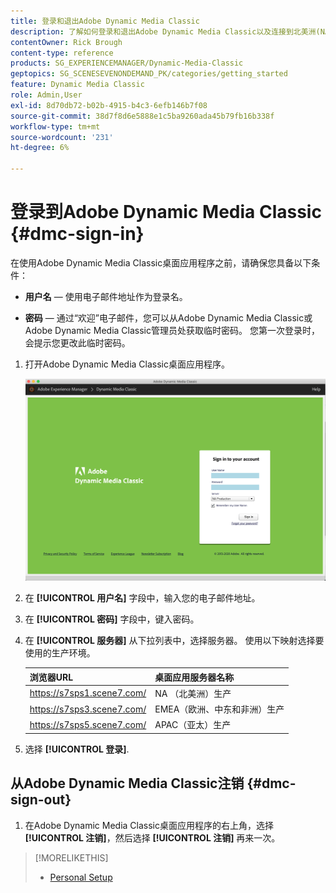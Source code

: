 ```yaml
---
title: 登录和退出Adobe Dynamic Media Classic
description: 了解如何登录和退出Adobe Dynamic Media Classic以及连接到北美洲(NA)或欧洲、中东、非洲(EMEA)或亚太(APAC)的生产环境服务器。
contentOwner: Rick Brough
content-type: reference
products: SG_EXPERIENCEMANAGER/Dynamic-Media-Classic
geptopics: SG_SCENESEVENONDEMAND_PK/categories/getting_started
feature: Dynamic Media Classic
role: Admin,User
exl-id: 8d70db72-b02b-4915-b4c3-6efb146b7f08
source-git-commit: 38d7f8d6e5888e1c5ba9260ada45b79fb16b338f
workflow-type: tm+mt
source-wordcount: '231'
ht-degree: 6%

---
```


<!-- UPDATE THIS TOPIC AFTER DECEMBER 31, 2020!!!!! -->

# 登录到Adobe Dynamic Media Classic {#dmc-sign-in}

在使用Adobe Dynamic Media Classic桌面应用程序之前，请确保您具备以下条件：

* **用户名**  — 使用电子邮件地址作为登录名。

* **密码**  — 通过“欢迎”电子邮件，您可以从Adobe Dynamic Media Classic或Adobe Dynamic Media Classic管理员处获取临时密码。 您第一次登录时，会提示您更改此临时密码。

1. 打开Adobe Dynamic Media Classic桌面应用程序。

   ![Adobe Dynamic Media Classic登录](/help/using/assets/dmclassic-login1.png)

1. 在 **[!UICONTROL 用户名]** 字段中，输入您的电子邮件地址。
1. 在 **[!UICONTROL 密码]** 字段中，键入密码。
1. 在 **[!UICONTROL 服务器]** 从下拉列表中，选择服务器。
使用以下映射选择要使用的生产环境。

   | 浏览器URL | 桌面应用服务器名称 |
   | --- | --- |
   | https://s7sps1.scene7.com/ | NA （北美洲）生产 |
   | https://s7sps3.scene7.com/ | EMEA（欧洲、中东和非洲）生产 |
   | https://s7sps5.scene7.com/ | APAC（亚太）生产 |

1. 选择 **[!UICONTROL 登录]**.

## 从Adobe Dynamic Media Classic注销 {#dmc-sign-out}

1. 在Adobe Dynamic Media Classic桌面应用程序的右上角，选择 **[!UICONTROL 注销]**，然后选择 **[!UICONTROL 注销]** 再来一次。

>[!MORELIKETHIS]
>
>* [Personal Setup](personal-setup.md#personal_setup)

